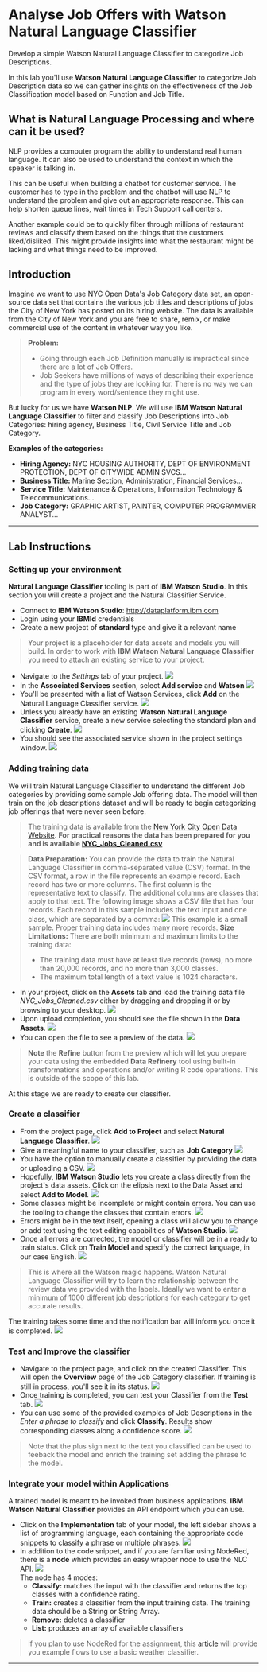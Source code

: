 # Analyse Job Offers with Watson Natural Language Classifier

Develop a simple Watson Natural Language Classifier to categorize Job Descriptions.

In this lab you'll use **Watson Natural Language Classifier** to categorize Job Description data so we can gather insights on the effectiveness of the Job Classification model based on Function and Job Title.

## What is Natural Language Processing and where can it be used?
NLP provides a computer program the ability to understand real human language. It can also be used to understand the context in which the speaker is talking in.

This can be useful when building a chatbot for customer service. The customer has to type in the problem and the chatbot will use NLP to understand the problem and give out an appropriate response. This can help shorten queue lines, wait times in Tech Support call centers.

Another example could be to quickly filter through millions of restaurant reviews and classify them based on the things that the customers liked/disliked. This might provide insights into what the restaurant might be lacking and what things need to be improved.

## Introduction
Imagine we want to use NYC Open Data's Job Category data set, an open-source data set that contains the various job titles and descriptions of jobs the City of New York has posted on its hiring website. The data is available from the City of New York and you are free to share, remix, or make commercial use of the content in whatever way you like.

> **Problem:**
> + Going through each Job Definition manually is impractical since there are a lot of Job Offers.
> + Job Seekers have millions of ways of describing their experience and the type of jobs they are looking for. There is no way we can program in every word/sentence they might use.

But lucky for us we have **Watson NLP**. We will use **IBM Watson Natural Language Classifier** to filter and classify Job Descriptions into Job Categories: hiring agency, Business Title, Civil Service Title and Job Category.

**Examples of the categories:**

+ **Hiring Agency:** NYC HOUSING AUTHORITY, DEPT OF ENVIRONMENT PROTECTION, DEPT OF CITYWIDE ADMIN SVCS...
+ **Business Title:** Marine Section, Administration, Financial Services...
+ **Service Title:** Maintenance & Operations, Information Technology & Telecommunications...
+ **Job Category:** GRAPHIC ARTIST, PAINTER, COMPUTER PROGRAMMER ANALYST...

---
## Lab Instructions

### Setting up your environment
**Natural Language Classifier** tooling is part of **IBM Watson Studio**. In this section you will create a project and the Natural Classifier Service.

+ Connect to **IBM Watson Studio**: <http://dataplatform.ibm.com>
+ Login using your **IBMId** credentials
+ Create a new project of **standard** type and give it a relevant name
> Your project is a placeholder for data assets and models you will build. In order to work with **IBM Watson Natural Language Classifier** you need to attach an existing service to your project.  

+ Navigate to the *Settings* tab of your project.
![](assets/markdown-img-paste-20190107120439426.png)
+ In the **Associated Services** section, select **Add service** and **Watson**
![](assets/markdown-img-paste-20190107120557224.png)
+ You'll be presented with a list of Watson Services, click **Add** on the Natural Language Classifier service.
![](assets/markdown-img-paste-20190107120709770.png)
+ Unless you already have an existing **Watson Natural Language Classifier** service, create a new service selecting the standard plan and clicking **Create**.
![](assets/markdown-img-paste-20190107120837467.png)
+ You should see the associated service shown in the project settings window.
![](assets/markdown-img-paste-20190107142813101.png)

### Adding training data

We will train Natural Language Classifier to understand the different Job categories by providing some sample Job offering data. The model will then train on the job descriptions dataset and will be ready to begin categorizing job offerings that were never seen before.  

> The training data is available from the [New York City Open Data Website](https://data.cityofnewyork.us/City-Government/NYC-Jobs/kpav-sd4t). **For practical reasons the data has been prepared for you and is available [NYC_Jobs_Cleaned.csv](data/NYC_Jobs_Cleaned.csv)**


> **Data Preparation:** You can provide the data to train the Natural Language Classifier in comma-separated value (CSV) format.
In the CSV format, a row in the file represents an example record. Each record has two or more columns. The first column is the representative text to classify. The additional columns are classes that apply to that text. The following image shows a CSV file that has four records. Each record in this sample includes the text input and one class, which are separated by a comma:
![](assets/markdown-img-paste-20190107162655807.png)
This example is a small sample. Proper training data includes many more records.
> **Size Limitations:** There are both minimum and maximum limits to the training data:
> + The training data must have at least five records (rows), no more than 20,000 records, and no more than 3,000 classes.
> + The maximum total length of a text value is 1024 characters.

+ In your project, click on the **Assets** tab and load the training data file *NYC_Jobs_Cleaned.csv* either by dragging and dropping it or by browsing to your desktop.
![](assets/markdown-img-paste-20190107152255702.png)
+ Upon upload completion, you should see the file shown in the **Data Assets**.
![](assets/markdown-img-paste-20190107152339528.png)
+ You can open the file to see a preview of the data.
![](assets/markdown-img-paste-20190107151448541.png)
> **Note** the **Refine** button from the preview which will let you prepare your data using the embedded **Data Refinery** tool using built-in transformations and operations and/or writing R code operations. This is outside of the scope of this lab.  

At this stage we are ready to create our classifier.

### Create a classifier
+ From the project page, click **Add to Project** and select **Natural Language Classifier**.
![](assets/markdown-img-paste-20190107153202646.png)
+ Give a meaningful name to your classifier, such as **Job Category**
![](assets/markdown-img-paste-20190107153427203.png)
+ You have the option to manually create a classifier by providing the data or uploading a CSV.
![](assets/markdown-img-paste-20190107162916185.png)
+ Hopefully, **IBM Watson Studio** lets you create a class directly from the project's data assets. Click on the elipsis next to the Data Asset and select **Add to Model**.
![](assets/markdown-img-paste-2019010716304865.png)
+ Some classes might be incomplete or might contain errors. You can use the tooling to change the classes that contain errors.
![](assets/markdown-img-paste-20190107163734467.png)
+ Errors might be in the text itself, opening a class will allow you to change or add text using the text editing capabilities of **Watson Studio**.
![](assets/markdown-img-paste-20190107163903257.png)
+ Once all errors are corrected, the model or classifier will be in a ready to train status. Click on **Train Model** and specify the correct language, in our case English.
![](assets/markdown-img-paste-20190107164104318.png)

> This is where all the Watson magic happens. Watson Natural Language Classifier will try to learn the relationship between the review data we provided with the labels. Ideally we want to enter a minimum of 1000 different job descriptions for each category to get accurate results.

The training takes some time and the notification bar will inform you once it is completed.
![](assets/markdown-img-paste-20190107164156726.png)

### Test and Improve the classifier
+ Navigate to the project page, and click on the created Classifier. This will open the **Overview** page of the Job Category classifier. If training is still in process, you'll see it in its status.
![](assets/markdown-img-paste-20190107164501592.png)
+ Once training is completed, you can test your Classifier from the **Test** tab.
![](assets/markdown-img-paste-20190107182954903.png)
+ You can use some of the provided examples of Job Descriptions in the *Enter a phrase to classify* and click **Classify**. Results show corresponding classes along a confidence score.
![](assets/markdown-img-paste-20190107185319337.png)
> Note that the plus sign next to the text you classified can be used to feeback the model and enrich the training set adding the phrase to the model.

### Integrate your model within Applications
A trained model is meant to be invoked from business applications. **IBM Watson Natural Classifier** provides an API endpoint which you can use.
+ Click on the **Implementation** tab of your model, the left sidebar shows a list of programming language, each containing the appropriate code snippets to classify a phrase or multiple phrases.
![](assets/markdown-img-paste-20190107190550817.png)
+ In addition to the code snippet, and if you are familiar using NodeRed, there is a **node** which provides an  easy wrapper node to use the NLC API.
![](assets/markdown-img-paste-20190107191021482.png)  
The node has 4 modes:
    + **Classify:** matches the input with the classifier and returns the top classes with a confidence rating.
    + **Train:** creates a classifier from the input training data. The training data should be a String or String Array.
    + **Remove:** deletes a classifier
    + **List:** produces an array of available classifiers

> If you plan to use NodeRed for the assignment, this [article](https://github.com/watson-developer-cloud/node-red-labs/blob/master/basic_examples/natural_language_classifier/README.md) will provide you example flows to use a basic weather classifier.

---
